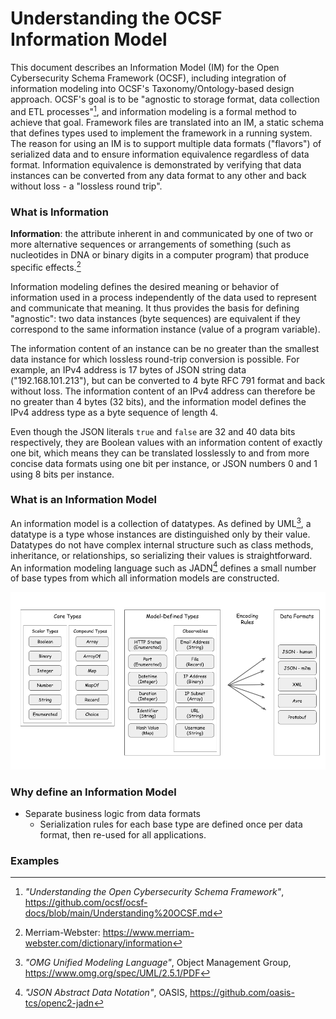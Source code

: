 # Understanding the OCSF Information Model

This document describes an Information Model (IM) for the Open Cybersecurity Schema Framework (OCSF),
including integration of information modeling into OCSF's Taxonomy/Ontology-based design approach.
OCSF's goal is to be "agnostic to storage format, data collection and ETL processes"[^1],
and information modeling is a formal method to achieve that goal.
Framework files are translated into an IM, a static schema that defines types used to implement
the framework in a running system. The reason for using an IM is to support multiple data formats
("flavors") of serialized data and to ensure information equivalence regardless of data format.
Information equivalence is demonstrated by verifying that data instances can be converted from
any data format to any other and back without loss - a "lossless round trip".

### What is Information

**Information**: the attribute inherent in and communicated by one of two or more alternative sequences
or arrangements of something (such as nucleotides in DNA or binary digits in a computer program)
that produce specific effects.[^2]

Information modeling defines the desired meaning or behavior of information used in a process independently
of the data used to represent and communicate that meaning. It thus provides the basis for defining "agnostic":
two data instances (byte sequences) are equivalent if they correspond to the same information instance
(value of a program variable).

The information content of an instance can be no greater than the smallest data instance for which
lossless round-trip conversion is possible. For example, an IPv4 address is 17 bytes of JSON
string data ("192.168.101.213"), but can be converted to 4 byte RFC 791 format and back
without loss. The information content of an IPv4 address can therefore be no greater than 4 bytes
(32 bits), and the information model defines the IPv4 address type as a byte sequence of length 4.

Even though the JSON literals `true` and `false` are 32 and 40 data bits respectively, they are Boolean
values with an information content of exactly one bit, which means they can be translated losslessly
to and from more concise data formats using one bit per instance, or JSON numbers 0 and 1 using
8 bits per instance.

### What is an Information Model

An information model is a collection of datatypes. As defined by UML[^3], a datatype is a type whose
instances are distinguished only by their value. Datatypes do not have complex internal structure
such as class methods, inheritance, or relationships, so serializing their values is straightforward.
An information modeling language such as JADN[^4] defines a small number of base types from which
all information models are constructed.

![Base Types](images/ocsf-jadn.png)

### Why define an Information Model

* Separate business logic from data formats
  * Serialization rules for each base type are defined once per data format, then re-used for all applications.

### Examples

[^1]:
    *"Understanding the Open Cybersecurity Schema Framework"*,
https://github.com/ocsf/ocsf-docs/blob/main/Understanding%20OCSF.md

[^2]:
    Merriam-Webster: https://www.merriam-webster.com/dictionary/information

[^3]:
    *"OMG Unified Modeling Language"*, Object Management Group, https://www.omg.org/spec/UML/2.5.1/PDF

[^4]:
    *"JSON Abstract Data Notation"*, OASIS, https://github.com/oasis-tcs/openc2-jadn